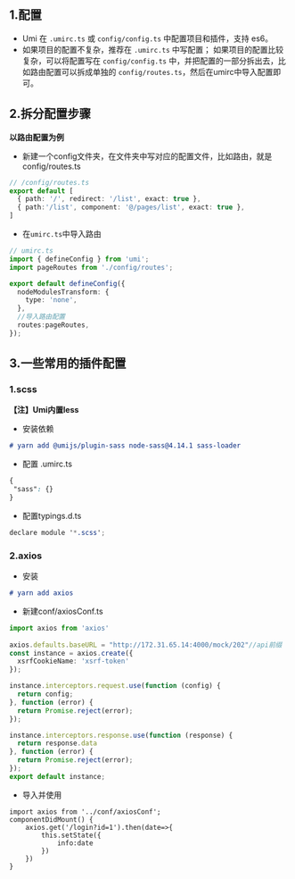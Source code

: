## 1.配置

- Umi 在 `.umirc.ts` 或 `config/config.ts` 中配置项目和插件，支持 es6。
- 如果项目的配置不复杂，推荐在 `.umirc.ts` 中写配置； 如果项目的配置比较复杂，可以将配置写在 `config/config.ts` 中，并把配置的一部分拆出去，比如路由配置可以拆成单独的 `config/routes.ts`，然后在umirc中导入配置即可。

## 2.拆分配置步骤

**以路由配置为例**

- 新建一个config文件夹，在文件夹中写对应的配置文件，比如路由，就是config/routes.ts

```typescript
// /config/routes.ts
export default [
  { path: '/', redirect: '/list', exact: true },
  { path:'/list', component: '@/pages/list', exact: true },
]
```

- 在`umirc.ts`中导入路由

```typescript
// umirc.ts
import { defineConfig } from 'umi';
import pageRoutes from './config/routes';

export default defineConfig({
  nodeModulesTransform: {
    type: 'none',
  },
  //导入路由配置
  routes:pageRoutes,
});
```

## 3.一些常用的插件配置

### 1.scss

**【注】Umi内置less**

- 安装依赖

```markdown
# yarn add @umijs/plugin-sass node-sass@4.14.1 sass-loader
```

- 配置 .umirc.ts

```scss
{
 "sass": {}
}
```

- 配置typings.d.ts

```scss
declare module '*.scss';
```

### 2.axios

- 安装

```markdown
# yarn add axios
```



- 新建conf/axiosConf.ts

```typescript
import axios from 'axios'
 
axios.defaults.baseURL = "http://172.31.65.14:4000/mock/202"//api前缀
const instance = axios.create({
  xsrfCookieName: 'xsrf-token'
});

instance.interceptors.request.use(function (config) {
  return config;
}, function (error) {
  return Promise.reject(error);
});

instance.interceptors.response.use(function (response) {
  return response.data
}, function (error) {
  return Promise.reject(error);
});
export default instance;
```

- 导入并使用

```tsx
import axios from '../conf/axiosConf';
componentDidMount() {
    axios.get('/login?id=1').then(date=>{
        this.setState({
            info:date
        })
    })
}
```

